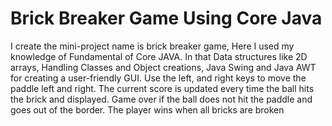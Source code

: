 # Brick Breaker Game Using Core Java

I create the mini-project name is brick breaker game,
Here I used my knowledge of Fundamental of Core
JAVA. In that Data structures like 2D arrays, Handling
Classes and Object creations, Java Swing and Java
AWT for creating a user-friendly GUI. Use the left, and
right keys to move the paddle left and right. The
current score is updated every time the ball hits the
brick and displayed. Game over if the ball does not hit
the paddle and goes out of the border. The player wins
when all bricks are broken
